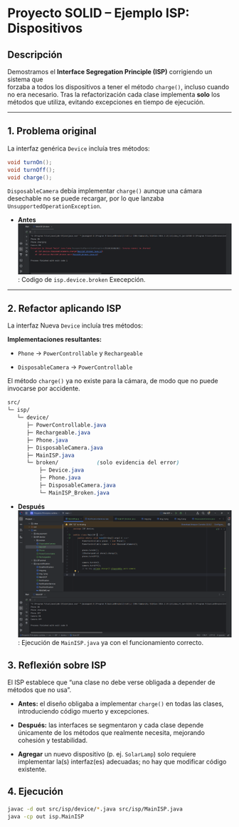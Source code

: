 # Proyecto SOLID – Ejemplo ISP: Dispositivos

## Descripción
Demostramos el **Interface Segregation Principle (ISP)** corrigiendo un sistema que  
forzaba a todos los dispositivos a tener el método `charge()`, incluso cuando  
no era necesario. Tras la refactorización cada clase implementa **solo** los  
métodos que utiliza, evitando excepciones en tiempo de ejecución.

---

## 1. Problema original

La interfaz genérica `Device` incluía tres métodos:

```java
void turnOn();
void turnOff();
void charge();
```

`DisposableCamera` debía implementar `charge()` aunque una cámara desechable no se
puede recargar, por lo que lanzaba `UnsupportedOperationException`.

- **Antes![img.png](img.png)**: Codigo de `isp.device.broken` Execepción.

---

## 2. Refactor aplicando ISP

La interfaz Nueva  `Device` incluía tres métodos:


**Implementaciones resultantes:**

- `Phone` → `PowerControllable` y `Rechargeable`

- `DisposableCamera` → `PowerControllable`

El método `charge()` ya no existe para la cámara, de modo que no puede invocarse por accidente.

```css
src/
└─ isp/
   └─ device/
      ├─ PowerControllable.java
      ├─ Rechargeable.java
      ├─ Phone.java
      ├─ DisposableCamera.java
      ├─ MainISP.java
      └─ broken/            (solo evidencia del error)
          ├─ Device.java
          ├─ Phone.java
          ├─ DisposableCamera.java
          └─ MainISP_Broken.java
```
- **Después![img1.png](img1.png)**: Ejecución de `MainISP.java`  ya con el funcionamiento correcto.


## 3. Reflexión sobre ISP
El ISP establece que “una clase no debe verse obligada a depender de métodos que no usa”.

- **Antes:** el diseño obligaba a implementar `charge()` en todas las clases,
  introduciendo código muerto y excepciones.

- **Después:** las interfaces se segmentaron y cada clase depende únicamente
  de los métodos que realmente necesita, mejorando cohesión y testabilidad.

- **Agregar** un nuevo dispositivo (p. ej. `SolarLamp`) solo requiere implementar
  la(s) interfaz(es) adecuadas; no hay que modificar código existente.



## 4. Ejecución
```bash
javac -d out src/isp/device/*.java src/isp/MainISP.java
java -cp out isp.MainISP
